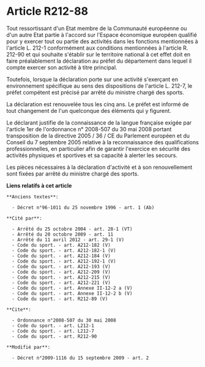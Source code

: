 # Article R212-88

Tout ressortissant d'un Etat membre de la Communauté européenne ou d'un autre Etat partie à l'accord sur l'Espace économique
européen qualifié pour y exercer tout ou partie des activités dans les fonctions mentionnées à l'article L. 212-1
conformément aux conditions mentionnées à l'article R. 212-90 et qui souhaite s'établir sur le territoire national à cet
effet doit en faire préalablement la déclaration au préfet du département dans lequel il compte exercer son activité à titre
principal. 

Toutefois, lorsque la déclaration porte sur une activité s'exerçant en environnement spécifique au sens des dispositions de
l'article L. 212-7, le préfet compétent est précisé par arrêté du ministre chargé des sports. 

La déclaration est renouvelée tous les cinq ans. Le préfet est informé de tout changement de l'un quelconque des éléments qui
y figurent. 

Le déclarant justifie de la connaissance de la langue française exigée par l'article 1er de l'ordonnance n° 2008-507 du 30
mai 2008 portant transposition de la directive 2005 / 36 / CE du Parlement européen et du Conseil du 7 septembre 2005
relative à la reconnaissance des qualifications professionnelles, en particulier afin de garantir l'exercice en sécurité des
activités physiques et sportives et sa capacité à alerter les secours. 

Les pièces nécessaires à la déclaration d'activité et à son renouvellement sont fixées par arrêté du ministre chargé des
sports.

**Liens relatifs à cet article**

	**Anciens textes**:

	  - Décret n°96-1011 du 25 novembre 1996 - art. 1 (Ab)

	**Cité par**:

	  - Arrêté du 25 octobre 2004 - art. 28-1 (VT)
	  - Arrêté du 20 octobre 2009 - art. 11
	  - Arrêté du 11 avril 2012 - art. 29-1 (V)
	  - Code du sport. - art. A212-182 (V)
	  - Code du sport. - art. A212-182-1 (V)
	  - Code du sport. - art. A212-184 (V)
	  - Code du sport. - art. A212-192-1 (V)
	  - Code du sport. - art. A212-193 (V)
	  - Code du sport. - art. A212-209 (V)
	  - Code du sport. - art. A212-215 (V)
	  - Code du sport. - art. A212-221 (V)
	  - Code du sport. - art. Annexe II-12-2 a (V)
	  - Code du sport. - art. Annexe II-12-2 b (V)
	  - Code du sport. - art. R212-89 (V)

	**Cite**:

	  - Ordonnance n°2008-507 du 30 mai 2008
	  - Code du sport. - art. L212-1
	  - Code du sport. - art. L212-7
	  - Code du sport. - art. R212-90

	**Modifié par**:

	  - Décret n°2009-1116 du 15 septembre 2009 - art. 2
